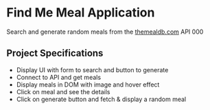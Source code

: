 # Find Me Meal Application

Search and generate random meals from the [themealdb.com](https://www.themealdb.com) API 000

## Project Specifications

- Display UI with form to search and button to generate
- Connect to API and get meals
- Display meals in DOM with image and hover effect
- Click on meal and see the details
- Click on generate button and fetch & display a random meal
